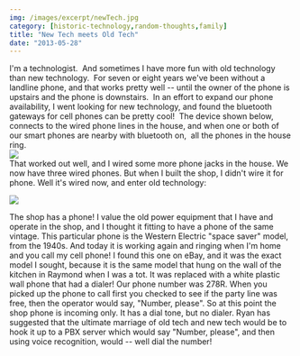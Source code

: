 ```yaml
---
img: /images/excerpt/newTech.jpg
category: [historic-technology,random-thoughts,family]
title: "New Tech meets Old Tech"
date: "2013-05-28"
---
```


I'm a technologist.  And sometimes I have more fun with old technology than new technology.  For seven or eight years we've been without a landline phone, and that works pretty well -- until the owner of the phone is upstairs and the phone is downstairs.  In an effort to expand our phone availability, I went looking for new technology, and found the bluetooth gateways for cell phones can be pretty cool!  The device shown below, connects to the wired phone lines in the house, and when one or both of our smart phones are nearby with bluetooth on,  all the phones in the house ring.  
[![](/images/newTech.jpg)](http://www.amazon.com/gp/product/B00135XU7Q)  
That worked out well, and I wired some more phone jacks in the house. We now have three wired phones. But when I built the shop, I didn't wire it for phone. Well it's wired now, and enter old technology:

![](/images/oldTech.jpg)

The shop has a phone! I value the old power equipment that I have and operate in the shop, and I thought it fitting to have a phone of the same vintage. This particular phone is the Western Electric "space saver" model, from the 1940s. And today it is working again and ringing when I'm home and you call my cell phone! I found this one on eBay, and it was the exact model I sought, because it is the same model that hung on the wall of the kitchen in Raymond when I was a tot. It was replaced with a white plastic wall phone that had a dialer! Our phone number was 278R. When you picked up the phone to call first you checked to see if the party line was free, then the operator would say, "Number, please". So at this point the shop phone is incoming only. It has a dial tone, but no dialer. Ryan has suggested that the ultimate marriage of old tech and new tech would be to hook it up to a PBX server which would say "Number, please", and then using voice recognition, would -- well dial the number!
